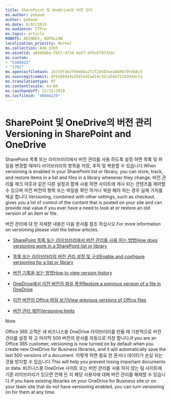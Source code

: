 ```yaml
---
title: SharePoint 및 OneDrive의 버전 관리
ms.author: pebaum
author: pebaum
ms.date: 8/07/2019
ms.audience: ITPro
ms.topic: article
ROBOTS: NOINDEX, NOFOLLOW
localization_priority: Normal
ms.collection: Adm_O365
ms.assetid: a84868ba-7657-4f34-8a57-df9c6f9732dc
ms.custom:
- "5300025"
- "1702"
ms.openlocfilehash: 167c0fde2f09d4ba2f2f2b583eea849670fdb8c5
ms.sourcegitcommit: 0f0186044a3597e42ad14c32ca58e7224344dcfa
ms.translationtype: MT
ms.contentlocale: ko-KR
ms.lasthandoff: 12/15/2019
ms.locfileid: "40044229"
---
```

# <a name="versioning-in-sharepoint-and-onedrive"></a><span data-ttu-id="1d9af-102">SharePoint 및 OneDrive의 버전 관리</span><span class="sxs-lookup"><span data-stu-id="1d9af-102">Versioning in SharePoint and OneDrive</span></span> 


<span data-ttu-id="1d9af-103">SharePoint 목록 또는 라이브러리에서 버전 관리를 사용 하도록 설정 하면 목록 및 파일을 변경할 때마다 라이브러리의 항목을 저장, 추적 및 복원할 수 있습니다.</span><span class="sxs-lookup"><span data-stu-id="1d9af-103">When versioning is enabled in your SharePoint list or library, you can store, track, and restore items in a list and files in a library whenever they change.</span></span> <span data-ttu-id="1d9af-104">버전 관리를 체크 아웃과 같은 다른 설정과 함께 사용 하면 사이트에 게시 되는 콘텐츠를 제어할 수 있으며 이전 버전의 항목 또는 파일을 확인 하거나 복원 해야 하는 경우 실제 가치를 제공 합니다.</span><span class="sxs-lookup"><span data-stu-id="1d9af-104">Versioning, combined with other settings, such as checkout, gives you a lot of control of the content that is posted on your site and can provide real value if you ever have a need to look at or restore an old version of an item or file.</span></span>

<span data-ttu-id="1d9af-105">버전 관리에 대 한 자세한 내용은 다음 문서를 참조 하십시오.</span><span class="sxs-lookup"><span data-stu-id="1d9af-105">For more information on versioning please visit the below articles.</span></span>

- [<span data-ttu-id="1d9af-106">SharePoint 목록 또는 라이브러리에서 버전 관리를 사용 하는 방법</span><span class="sxs-lookup"><span data-stu-id="1d9af-106">How does versioning work in a SharePoint list or library</span></span>](https://support.office.com/article/how-does-versioning-work-in-a-sharepoint-list-or-library-0f6cd105-974f-44a4-aadb-43ac5bdfd247)

- [<span data-ttu-id="1d9af-107">목록 또는 라이브러리의 버전 관리 설정 및 구성</span><span class="sxs-lookup"><span data-stu-id="1d9af-107">Enable and configure versioning for a list or library</span></span>](https://support.office.com/article/enable-and-configure-versioning-for-a-list-or-library-1555d642-23ee-446a-990a-bcab618c7a37?ocmsassetID=HA102772148&amp;CTT=3&amp;CorrelationId=52441bb1-a619-4375-89d5-19d28769890f)

- [<span data-ttu-id="1d9af-108">버전 기록을 보는 방법</span><span class="sxs-lookup"><span data-stu-id="1d9af-108">How to view version history</span></span>](https://support.office.com/article/View-the-version-history-of-an-item-or-file-in-a-list-or-library-53262060-5092-424D-A50B-C798B0EC32B1)

- [<span data-ttu-id="1d9af-109">OneDrive에서 이전 버전의 파일 복원</span><span class="sxs-lookup"><span data-stu-id="1d9af-109">Restore a previous version of a file in OneDrive</span></span>](https://support.office.com/article/restore-a-previous-version-of-a-file-in-onedrive-159cad6d-d76e-4981-88ef-de6e96c93893)

- [<span data-ttu-id="1d9af-110">이전 버전의 Office 파일 보기</span><span class="sxs-lookup"><span data-stu-id="1d9af-110">View previous versions of Office files</span></span>](https://support.office.com/article/view-previous-versions-of-office-files-5c1e076f-a9c9-41b8-8ace-f77b9642e2c2)

- [<span data-ttu-id="1d9af-111">버전 관리 제한</span><span class="sxs-lookup"><span data-stu-id="1d9af-111">Versioning limits</span></span>](https://docs.microsoft.com/office365/servicedescriptions/sharepoint-online-service-description/sharepoint-online-limits)

>[!Note] 
><span data-ttu-id="1d9af-112">Office 365 고객은 새 비즈니스용 OneDrive 라이브러리를 만들 때 기본적으로 버전 관리를 설정 하 고 마지막 500 버전의 문서를 자동으로 저장 합니다.</span><span class="sxs-lookup"><span data-stu-id="1d9af-112">If you are an Office 365 customer, versioning is now turned on by default when you create new OneDrive for Business libraries, and it will automatically save the last 500 versions of a document.</span></span> <span data-ttu-id="1d9af-113">이렇게 하면 중요 한 문서나 데이터가 손실 되는 것을 방지할 수 있습니다.</span><span class="sxs-lookup"><span data-stu-id="1d9af-113">This will help you prevent losing important documents or data.</span></span> <span data-ttu-id="1d9af-114">비즈니스용 OneDrive 사이트 또는 버전 관리를 사용 하지 않는 팀 사이트에 기존 라이브러리가 있으면 언제 든 지 해당 사용자에 대해 버전 관리를 해제할 수 있습니다.</span><span class="sxs-lookup"><span data-stu-id="1d9af-114">If you have existing libraries on your OneDrive for Business site or on your team site that do not have versioning enabled, you can turn versioning on for them at any time.</span></span>


